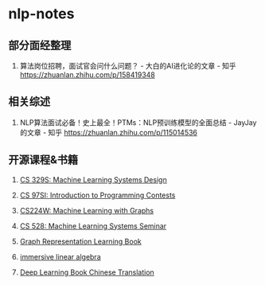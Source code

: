 # nlp-notes

## 部分面经整理

1. 算法岗位招聘，面试官会问什么问题？ - 大白的AI进化论的文章 - 知乎 https://zhuanlan.zhihu.com/p/158419348

## 相关综述

1. NLP算法面试必备！史上最全！PTMs：NLP预训练模型的全面总结 - JayJay的文章 - 知乎 https://zhuanlan.zhihu.com/p/115014536

## 开源课程&书籍

1. [CS 329S: Machine Learning Systems Design](https://stanford-cs329s.github.io/)

2. [CS 97SI: Introduction to Programming Contests](https://web.stanford.edu/class/cs97si/)

3. [CS224W: Machine Learning with Graphs](http://web.stanford.edu/class/cs224w/)

4. [CS 528: Machine Learning Systems Seminar](https://mlsys.stanford.edu/cs528/)

5. [Graph Representation Learning Book](https://www.cs.mcgill.ca/~wlh/grl_book/)

6. [immersive linear algebra](http://immersivemath.com/ila/)

7. [Deep Learning Book Chinese Translation](https://exacity.github.io/deeplearningbook-chinese/)


